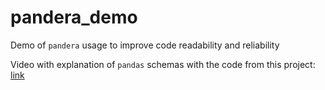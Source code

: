 # pandera_demo
Demo of `pandera` usage to improve code readability and reliability

Video with explanation of `pandas` schemas with the code from this project: [link](https://youtu.be/Rj4TnOMgVo8)
